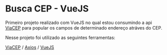 # Busca CEP - VueJS

Primeiro projeto realizado com VueJS no qual estou consumindo a api [ViaCEP](https://viacep.com.br/) para popular os campos de determinado endereço atráves do CEP.

Nesse projeto foi utilizado as seguintes ferramentas:


[ViaCEP](https://viacep.com.br/) / [Axios](https://github.com/axios/axios) / [VueJS](https://vuejs.org/)
